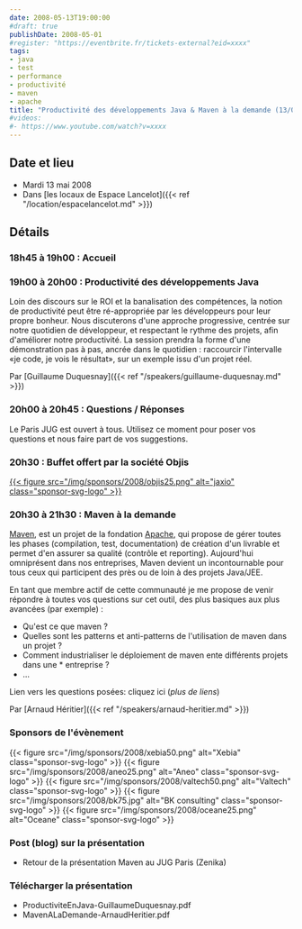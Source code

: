 ```yaml
---
date: 2008-05-13T19:00:00
#draft: true
publishDate: 2008-05-01
#register: "https://eventbrite.fr/tickets-external?eid=xxxx"
tags:
- java
- test
- performance
- productivité
- maven
- apache
title: "Productivité des développements Java & Maven à la demande (13/05/2008)"
#videos: 
#- https://www.youtube.com/watch?v=xxxx
---
```


## Date et lieu

* Mardi 13 mai 2008
* Dans [les locaux de Espace Lancelot]({{< ref "/location/espacelancelot.md" >}})
<!-- Photos - 86 participants -->

## Détails

### 18h45 à 19h00 : Accueil

### 19h00 à 20h00 : Productivité des développements Java

Loin des discours sur le ROI et la banalisation des compétences, la notion de productivité peut être ré-appropriée par les développeurs pour leur propre bonheur. Nous discuterons d'une approche progressive, centrée sur notre quotidien de développeur, et respectant le rythme des projets, afin d'améliorer notre productivité. La session prendra la forme d'une démonstration pas à pas, ancrée dans le quotidien : raccourcir l'intervalle «je code, je vois le résultat», sur un exemple issu d'un projet réel.

Par [Guillaume Duquesnay]({{< ref "/speakers/guillaume-duquesnay.md" >}})

### 20h00 à 20h45 : Questions / Réponses

Le Paris JUG est ouvert à tous. Utilisez ce moment pour poser vos questions et nous faire part de vos suggestions.

### 20h30 : Buffet offert par la société Objis

[{{< figure src="/img/sponsors/2008/objis25.png" alt="jaxio" class="sponsor-svg-logo" >}}](http://www.objis.com/)

### 20h30 à 21h30 : Maven à la demande

[Maven](https://maven.apache.org/), est un projet de la fondation [Apache](https://www.apache.org/), qui propose de gérer toutes les phases (compilation, test, documentation) de création d'un livrable et permet d'en assurer sa qualité (contrôle et reporting). Aujourd'hui omniprésent dans nos entreprises, Maven devient un incontournable pour tous ceux qui participent des près ou de loin à des projets Java/JEE.

En tant que membre actif de cette communauté je me propose de venir répondre à toutes vos questions sur cet outil, des plus basiques aux plus avancées (par exemple) :

* Qu'est ce que maven ?
* Quelles sont les patterns et anti-patterns de l'utilisation de maven dans un projet ?
* Comment industrialiser le déploiement de maven ente différents projets dans une * entreprise ?
* ...

Lien vers les questions posées: cliquez ici (_plus de liens_)

Par [Arnaud Héritier]({{< ref "/speakers/arnaud-heritier.md" >}})

### Sponsors de l'évènement

{{< figure src="/img/sponsors/2008/xebia50.png" alt="Xebia" class="sponsor-svg-logo" >}}
{{< figure src="/img/sponsors/2008/aneo25.png" alt="Aneo" class="sponsor-svg-logo" >}}
{{< figure src="/img/sponsors/2008/valtech50.png" alt="Valtech" class="sponsor-svg-logo" >}}
{{< figure src="/img/sponsors/2008/bk75.jpg" alt="BK consulting" class="sponsor-svg-logo" >}}
{{< figure src="/img/sponsors/2008/oceane25.png" alt="Oceane" class="sponsor-svg-logo" >}}


### Post (blog) sur la présentation

* Retour de la présentation Maven au JUG Paris (Zenika)

### Télécharger la présentation

* ProductiviteEnJava-GuillaumeDuquesnay.pdf
* MavenALaDemande-ArnaudHeritier.pdf

